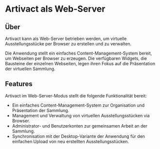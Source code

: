 # Artivact als Web-Server

## Über

Artivact kann als Web-Server betrieben werden, um virtuelle Ausstellungsstücke per Browser zu erstellen und zu
verwalten.

Die Anwendung stellt ein einfaches Content-Management-System bereit, um Webseiten per Browser zu erzeugen.
Die verfügbaren Widgets, die Bausteine der einzelnen Webseiten, legen ihren Fokus auf die Präsentation der virtuellen
Sammlung.

## Features

Artivact im Web-Server-Modus stellt die folgende Funktionalität bereit:

- Ein einfaches Content-Management-System zur Organisation und Präsentation der Sammlung.
- Management und Verwaltung von virtuellen Ausstellungsstücken via Browser.
- Administrator- und Benutzerkonten zur gemeinsamen Arbeit an der Sammlung.
- Synchronisation mit der Desktop-Variante der Anwendung für den einfachen Upload von neu erstellten
  Ausstellungsstücken.
